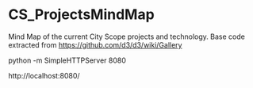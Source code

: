 # CS_ProjectsMindMap
Mind Map of the current City Scope projects and technology. Base code extracted from https://github.com/d3/d3/wiki/Gallery

python -m SimpleHTTPServer 8080

http://localhost:8080/
